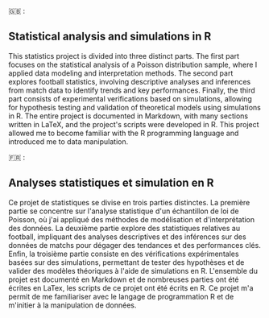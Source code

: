 🇬🇧 :

## Statistical analysis and simulations in R
This statistics project is divided into three distinct parts. The first part focuses on the statistical analysis of a Poisson distribution sample, where I applied data modeling and interpretation methods. The second part explores football statistics, involving descriptive analyses and inferences from match data to identify trends and key performances. Finally, the third part consists of experimental verifications based on simulations, allowing for hypothesis testing and validation of theoretical models using simulations in R. The entire project is documented in Markdown, with many sections written in LaTeX, and the project's scripts were developed in R. This project allowed me to become familiar with the R programming language and introduced me to data manipulation.

🇫🇷 : 

## Analyses statistiques et simulation en R
Ce projet de statistiques se divise en trois parties distinctes. La première partie se concentre sur l'analyse statistique d'un échantillon de loi de Poisson, où j'ai appliqué des méthodes de modélisation et d'interprétation des données. La deuxième partie explore des statistiques relatives au football, impliquant des analyses descriptives et des inférences sur des données de matchs pour dégager des tendances et des performances clés. Enfin, la troisième partie consiste en des vérifications expérimentales basées sur des simulations, permettant de tester des hypothèses et de valider des modèles théoriques à l'aide de simulations en R. L'ensemble du projet est documenté en Markdown et de nombreuses parties ont été écrites en LaTex, les scripts de ce projet ont été écrits en R. Ce projet m'a permit de me familiariser avec le langage de programmation R et de m'initier à la manipulation de données.
